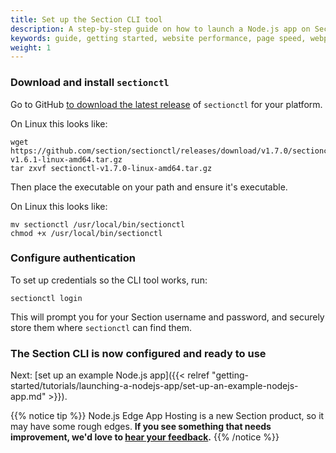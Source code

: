 ```yaml
---
title: Set up the Section CLI tool
description: A step-by-step guide on how to launch a Node.js app on Section.
keywords: guide, getting started, website performance, page speed, webpage speed, website security, content delivery network, CDN
weight: 1
---
```


### Download and install `sectionctl`

Go to GitHub [to download the latest release](https://github.com/section/sectionctl/releases/latest) of `sectionctl` for your platform.

On Linux this looks like:

```
wget https://github.com/section/sectionctl/releases/download/v1.7.0/sectionctl-v1.6.1-linux-amd64.tar.gz
tar zxvf sectionctl-v1.7.0-linux-amd64.tar.gz
```

Then place the executable on your path and ensure it's executable.

On Linux this looks like:
```
mv sectionctl /usr/local/bin/sectionctl
chmod +x /usr/local/bin/sectionctl
```

### Configure authentication

To set up credentials so the CLI tool works, run:

```
sectionctl login
```

This will prompt you for your Section username and password, and securely store them where `sectionctl` can find them.

### The Section CLI is now configured and ready to use

Next: [set up an example Node.js app]({{< relref "getting-started/tutorials/launching-a-nodejs-app/set-up-an-example-nodejs-app.md" >}}).

{{% notice tip %}}
Node.js Edge App Hosting is a new Section product, so it may have some rough edges. **If you see something that needs improvement, we'd love to [hear your feedback](https://support.section.io/hc/en-us/requests/new).**
{{% /notice %}}
